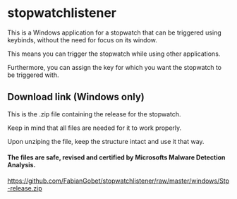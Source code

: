# stopwatchlistener

This is a Windows application for a stopwatch that can be triggered using keybinds, without the need for focus on its window. 

This means you can trigger the stopwatch while using other applications. 

Furthermore, you can assign the key for which you want the stopwatch to be triggered with.

## Download link (Windows only) 

This is the .zip file containing the release for the stopwatch. 

Keep in mind that all files are needed for it to work properly. 

Upon unziping the file, keep the structure intact and use it that way.

#### The files are safe, revised and certified by Microsofts Malware Detection Analysis.

https://github.com/FabianGobet/stopwatchlistener/raw/master/windows/Stp-release.zip
